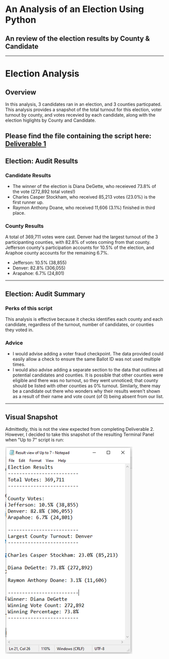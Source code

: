 # An Analysis of an Election Using Python
An review of the election results by County & Candidate
---
---
# Election Analysis

## Overview
In this analysis, 3 candidates ran in an election, and 3 counties particpated. This analysis provides a snapshot of the total turnout for this election, voter turnout by county, and votes recevied by each candidate, along with the election higlights by County and Candidate. 

Please find the file containing the script here: [Deliverable 1](https://github.com/emilymcdaniel/Election_Analysis/blob/main/Up%20to%207.txt)
---
## Election: Audit Results
### Candidate Results
- The winner of the election is Diana DeGette, who receieved 73.8% of the vote (272,892 total votes!)
- Charles Casper Stockham, who received 85,213 votes (23.0%) is the first runner up.
- Raymon Anthony Doane, who received 11,606 (3.1%) finished in third place.
### County Results
A total of 369,711 votes were cast. Denver had the largest turnout of the 3 participanting counties, with 82.8% of votes coming from that county. Jefferson county's participation accounts for 10.5% of the election, and Araphoe county accounts for the remaining 6.7%.
- Jefferson: 10.5% (38,855)
- Denver: 82.8% (306,055)
- Arapahoe: 6.7% (24,801)

---
## Election: Audit Summary
### Perks of this script
This analysis is effective because it checks identifies each county and each candidate, regardless of the turnout, number of candidates, or counties they voted in. 

### Advice
- I would advise adding a voter fraud checkpoint. The data provided could easily allow a check to ensure the same Ballot ID was not used multiple times.
- I would also advise adding a separate section to the data that outlines all potential candidates and counties. It is possible that other counties were eligible and there was no turnout, so they went unnoticed; that county should be listed with other counties as 0% turnout. Similarly, there may be a candidate out there who wonders why their results weren't shown as a result of their name and vote count (of 0) being absent from our list.
---
## Visual Snapshot
Admittedly, this is not the view expected from completing Deliverable 2. However, I decided to take this snapshot of the resulting Terminal Panel when "Up to 7" script is run:

![Terminal view of Up to 7 in Notepad](https://raw.githubusercontent.com/emilymcdaniel/Election_Analysis/main/Terminal%20view%20of%20Up%20to%207%20in%20Notepad.PNG)

